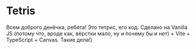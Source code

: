 # Tetris
Всем доброго денёчка, ребята! Это тетрис, его код. Сделано на Vanilla JS (потому что, вроде как, вёрстки мало, ну и почему бы и нет) + Vite + TypeScript + Canvas. Такие дела!)
